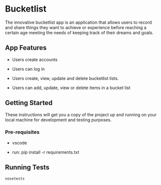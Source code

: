 # Bucketlist
The innovative bucketlist app is an application that allows users to record and share things they want to achieve or experience before reaching a certain age  meeting the needs of keeping track of their dreams and goals.

## App Features

* Users create accounts

* Users can log in

* Users create, view, update and delete bucketlist lists.

* Users can add, update, view or delete items in a bucket list

## Getting Started
These instructions will get you a copy of the project up and running on your local machine for development and testing purposes.

### Pre-requisites

* vscode

* run: pip install -r requirements.txt

## Running Tests

`nosetests`

